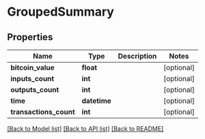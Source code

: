 # GroupedSummary

## Properties
Name | Type | Description | Notes
------------ | ------------- | ------------- | -------------
**bitcoin_value** | **float** |  | [optional] 
**inputs_count** | **int** |  | [optional] 
**outputs_count** | **int** |  | [optional] 
**time** | **datetime** |  | [optional] 
**transactions_count** | **int** |  | [optional] 

[[Back to Model list]](../README.md#documentation-for-models) [[Back to API list]](../README.md#documentation-for-api-endpoints) [[Back to README]](../README.md)


